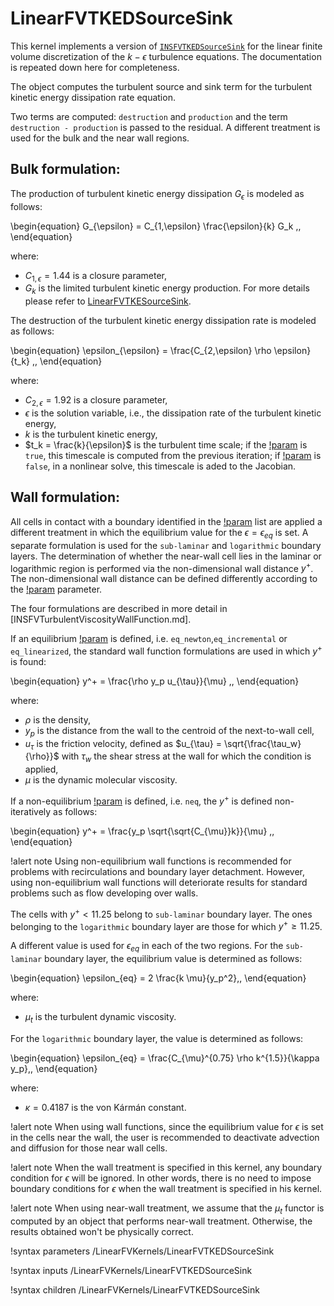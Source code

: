 # LinearFVTKEDSourceSink

This kernel implements a version of [`INSFVTKEDSourceSink`](INSFVTKEDSourceSink.md) for
the linear finite volume discretization of the $k-\epsilon$ turbulence equations.
The documentation is repeated down here for completeness.

The object computes the turbulent source and sink term for the turbulent kinetic energy dissipation rate equation.

Two terms are computed: `destruction` and `production` and the term `destruction - production` is
passed to the residual.
A different treatment is used for the bulk and the near wall regions.

## Bulk formulation:

The production of turbulent kinetic energy dissipation $G_\epsilon$ is modeled as follows:

\begin{equation}
G_{\epsilon} = C_{1,\epsilon} \frac{\epsilon}{k} G_k \,,
\end{equation}

where:

- $C_{1,\epsilon} = 1.44$ is a closure parameter,
- $G_k$ is the limited turbulent kinetic energy production. For more details please refer to [LinearFVTKESourceSink](LinearFVTKESourceSink.md).

The destruction of the turbulent kinetic energy dissipation rate is modeled as follows:

\begin{equation}
\epsilon_{\epsilon} = \frac{C_{2,\epsilon} \rho \epsilon}{t_k} \,,
\end{equation}

where:

- $C_{2,\epsilon} = 1.92$ is a closure parameter,
- $\epsilon$ is the solution variable, i.e., the dissipation rate of the turbulent kinetic energy,
- $k$ is the turbulent kinetic energy,
- $t_k = \frac{k}{\epsilon}$ is the turbulent time scale; if the [!param](/LinearFVKernels/LinearFVTKEDSourceSink/linearized_model) is `true`, this timescale is computed from the previous iteration; if [!param](/LinearFVKernels/LinearFVTKEDSourceSink/linearized_model) is `false`, in a nonlinear solve, this timescale is aded to the Jacobian.

## Wall formulation:

All cells in contact with a boundary identified in the [!param](/LinearFVKernels/LinearFVTKEDSourceSink/walls) list are applied a different
treatment in which the equilibrium value for the $\epsilon = \epsilon_{eq}$ is set.
A separate formulation is used for the `sub-laminar` and `logarithmic` boundary layers.
The determination of whether the near-wall cell lies in the laminar or logarithmic region
is performed via the non-dimensional wall distance $y^+$.
The non-dimensional wall distance can be defined differently according to the
[!param](/LinearFVKernels/LinearFVTKEDSourceSink/wall_treatment) parameter.

The four formulations are described in more detail in [INSFVTurbulentViscosityWallFunction.md].

If an equilibrium [!param](/LinearFVKernels/LinearFVTKEDSourceSink/wall_treatment) is defined, i.e. `eq_newton`,`eq_incremental` or `eq_linearized`, the standard wall function formulations are used in which $y^+$ is found:

\begin{equation}
y^+ = \frac{\rho y_p u_{\tau}}{\mu} \,,
\end{equation}

where:

- $\rho$ is the density,
- $y_p$ is the distance from the wall to the centroid of the next-to-wall cell,
- $u_{\tau}$ is the friction velocity, defined as $u_{\tau} = \sqrt{\frac{\tau_w}{\rho}}$ with $\tau_w$ the shear stress at the wall for which the condition is applied,
- $\mu$ is the dynamic molecular viscosity.

If a non-equilibrium [!param](/LinearFVKernels/LinearFVTKEDSourceSink/wall_treatment) is defined, i.e. `neq`,
the $y^+$ is defined non-iteratively as follows:

\begin{equation}
y^+ = \frac{y_p \sqrt{\sqrt{C_{\mu}}k}}{\mu} \,,
\end{equation}

!alert note
Using non-equilibrium wall functions is recommended for problems with recirculations and boundary layer detachment. However, using non-equilibrium wall functions will deteriorate results for standard problems such as flow developing over walls.

The cells with $y^+ < 11.25$ belong to `sub-laminar` boundary layer.
The ones belonging to the `logarithmic` boundary layer are those for which $y^+ \ge 11.25$.

A different value is used for $\epsilon_{eq}$ in each of the two regions.
For the `sub-laminar` boundary layer, the equilibrium value is determined as follows:

\begin{equation}
\epsilon_{eq} = 2 \frac{k \mu}{y_p^2}\,,
\end{equation}

where:

- $\mu_t$ is the turbulent dynamic viscosity.

For the `logarithmic` boundary layer, the value is determined as follows:

\begin{equation}
\epsilon_{eq} = \frac{C_{\mu}^{0.75} \rho k^{1.5}}{\kappa y_p}\,,
\end{equation}

where:

- $\kappa = 0.4187$ is the von Kármán constant.

!alert note
When using wall functions, since the equilibrium value for $\epsilon$ is set in the cells near the wall, the user is recommended to deactivate advection and diffusion for those near wall cells.

!alert note
When the wall treatment is specified in this kernel, any boundary condition for $\epsilon$ will be ignored.
In other words, there is no need to impose boundary conditions for $\epsilon$ when the wall treatment
is specified in his kernel.

!alert note
When using near-wall treatment, we assume that the $\mu_t$ functor is computed by an object
that performs near-wall treatment. Otherwise, the results obtained won't be physically correct.

!syntax parameters /LinearFVKernels/LinearFVTKEDSourceSink

!syntax inputs /LinearFVKernels/LinearFVTKEDSourceSink

!syntax children /LinearFVKernels/LinearFVTKEDSourceSink
